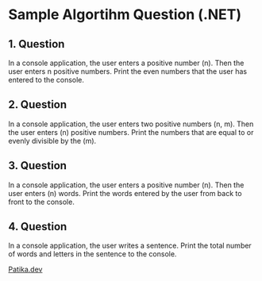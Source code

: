 # Sample Algortihm Question (.NET)

## 1. Question
In a console application, the user enters a positive number (n). Then the user enters n positive numbers. Print the even numbers that the user has entered to the console.

## 2. Question
In a console application, the user enters two positive numbers (n, m). Then the user enters (n) positive numbers. Print the numbers that are equal to or evenly divisible by the (m).

## 3. Question
In a console application, the user enters a positive number (n). Then the user enters (n) words. Print the words entered by the user from back to front to the console.

## 4. Question
In a console application, the user writes a sentence. Print the total number of words and letters in the sentence to the console.

[Patika.dev](https://app.patika.dev/)